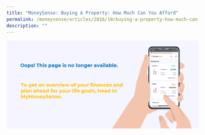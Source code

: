 ```yaml
---
title: "MoneySense: Buying A Property: How Much Can You Afford"
permalink: /moneysense/articles/2018/10/buying-a-property-how-much-can-you-afford/
description: ""
---
```

[![Oops](/images/Homepage/mymoneysense%20redirect.png)](https://www.mymoneysense.gov.sg/)